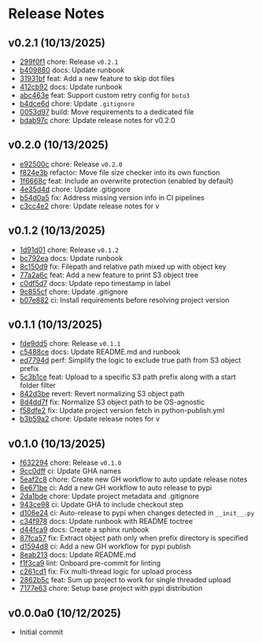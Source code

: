 Release Notes
=============

v0.2.1 (10/13/2025)
-------------------
- [299f0f1](https://github.com/thevickypedia/PyS3Uploader/commit/299f0f14d410434fc11819906ed93d788da8b888) chore: Release ``v0.2.1``
- [b409880](https://github.com/thevickypedia/PyS3Uploader/commit/b409880ebb6fd9962461702653d2e94284e550c5) docs: Update runbook
- [31931bf](https://github.com/thevickypedia/PyS3Uploader/commit/31931bf836fbe006b36a677f9538096b1ed9b5b7) feat: Add a new feature to skip dot files
- [412cb92](https://github.com/thevickypedia/PyS3Uploader/commit/412cb92f024500c0a812f41d14ccbf00943d7cd7) docs: Update runbook
- [abc463e](https://github.com/thevickypedia/PyS3Uploader/commit/abc463ed84fd253d506e39a5991d2e237510f5fd) feat: Support custom retry config for ``boto3``
- [b4dce6d](https://github.com/thevickypedia/PyS3Uploader/commit/b4dce6d1103513fc882052964d66ecb98d3c95ac) chore: Update ``.gitignore``
- [0053d97](https://github.com/thevickypedia/PyS3Uploader/commit/0053d97568d5f90847a913d5079d798b5d0795ea) build: Move requirements to a dedicated file
- [bdab97c](https://github.com/thevickypedia/PyS3Uploader/commit/bdab97cfab3734b80a1f485c981b9cfcc2381209) chore: Update release notes for v0.2.0

v0.2.0 (10/13/2025)
-------------------
- [e92500c](https://github.com/thevickypedia/PyS3Uploader/commit/e92500cf9bc6f0d8fda3670a8daaba4e6da0be1c) chore: Release ``v0.2.0``
- [f824e3b](https://github.com/thevickypedia/PyS3Uploader/commit/f824e3b9f57cda508b3a144a49080b4fafc487c9) refactor: Move file size checker into its own function
- [1f6668c](https://github.com/thevickypedia/PyS3Uploader/commit/1f6668c1d57b80920d12d7f5130757fcff0cf59c) feat: Include an overwrite protection (enabled by default)
- [4e35d4d](https://github.com/thevickypedia/PyS3Uploader/commit/4e35d4d9dba0e3a5761457940a049429aa59d228) chore: Update .gitignore
- [b54d0a5](https://github.com/thevickypedia/PyS3Uploader/commit/b54d0a523582cd756d5c60fdd66e431412614dee) fix: Address missing version info in CI pipelines
- [c3cc4e2](https://github.com/thevickypedia/PyS3Uploader/commit/c3cc4e2f3cd4b1a17d60c5087a44471f9e1fd9d6) chore: Update release notes for v

v0.1.2 (10/13/2025)
-------------------
- [1d91d01](https://github.com/thevickypedia/PyS3Uploader/commit/1d91d017c982cedb47313063661024f2847727eb) chore: Release ``v0.1.2``
- [bc792ea](https://github.com/thevickypedia/PyS3Uploader/commit/bc792eab4f60812736c00f157862a2cc796d3824) docs: Update runbook
- [8c150d9](https://github.com/thevickypedia/PyS3Uploader/commit/8c150d98aedb63bc6fe4bf1cf91d8b8d446b765b) fix: Filepath and relative path mixed up with object key
- [77a2a6c](https://github.com/thevickypedia/PyS3Uploader/commit/77a2a6c7c087a287318049d1e8ceb47e6717b7b5) feat: Add a new feature to print S3 object tree
- [c0df5d7](https://github.com/thevickypedia/PyS3Uploader/commit/c0df5d70dade7338e35f7b5d86508d5b3a956d44) docs: Update repo timestamp in label
- [9c855cf](https://github.com/thevickypedia/PyS3Uploader/commit/9c855cf9cda4cae94e68c4aa8ad670fcd4fd51f2) chore: Update .gitignore
- [b07e882](https://github.com/thevickypedia/PyS3Uploader/commit/b07e8827d43f3b950a0127995bfe070a07c9a902) ci: Install requirements before resolving project version

v0.1.1 (10/13/2025)
-------------------
- [fde9dd5](https://github.com/thevickypedia/PyS3Uploader/commit/fde9dd57d19b788ffbd76acf198589ed76532c05) chore: Release ``v0.1.1``
- [c5488ce](https://github.com/thevickypedia/PyS3Uploader/commit/c5488ce0d1ba79c7aaaf53c8cd2620f392977c68) docs: Update README.md and runbook
- [ed7794d](https://github.com/thevickypedia/PyS3Uploader/commit/ed7794dfac207eed88f8ce88da268006a5f097ea) perf: Simplify the logic to exclude true path from S3 object prefix
- [5c3b1ce](https://github.com/thevickypedia/PyS3Uploader/commit/5c3b1cedeb893aa8904b3b8df2e851b713073350) feat: Upload to a specific S3 path prefix along with a start folder filter
- [842d3be](https://github.com/thevickypedia/PyS3Uploader/commit/842d3be33012d1f23c38a575ea787120ca971401) revert: Revert normalizing S3 object path
- [8d4dd7f](https://github.com/thevickypedia/PyS3Uploader/commit/8d4dd7f79bd1d24f4508b7a1fadd5ac8aa7500ae) fix: Normalize S3 object path to be OS-agnostic
- [f58dfe2](https://github.com/thevickypedia/PyS3Uploader/commit/f58dfe26e827837df96df81c2ae53d43f5efa2c1) fix: Update project version fetch in python-publish.yml
- [b3b59a2](https://github.com/thevickypedia/PyS3Uploader/commit/b3b59a20831c0c467d6f887bebea392f9ab1276a) chore: Update release notes for v

v0.1.0 (10/13/2025)
-------------------
- [f632294](https://github.com/thevickypedia/PyS3Uploader/commit/f63229464c7324c93a998c151c6ac695aafe24fe) chore: Release ``v0.1.0``
- [9cc0dff](https://github.com/thevickypedia/PyS3Uploader/commit/9cc0dff0381de4903243ede5c2470acdede11944) ci: Update GHA names
- [5eaf2c8](https://github.com/thevickypedia/PyS3Uploader/commit/5eaf2c822a06f82e6b5ef9ac02652064d22cc842) chore: Create new GH workflow to auto update release notes
- [6e671be](https://github.com/thevickypedia/PyS3Uploader/commit/6e671be6cc8014a850f91b24927d148bba0656ca) ci: Add a new GH workflow to auto release to pypi
- [2da1bde](https://github.com/thevickypedia/PyS3Uploader/commit/2da1bdece23b8ae7301147feec82d5c951fe7215) chore: Update project metadata and .gitignore
- [943ce98](https://github.com/thevickypedia/PyS3Uploader/commit/943ce986f93287178b002cf83f5e0805e287f538) ci: Update GHA to include checkout step
- [d106e24](https://github.com/thevickypedia/PyS3Uploader/commit/d106e244eed12db78661b77b48137509ef654d4d) ci: Auto-release to pypi when changes detected in ``__init__.py``
- [c34f978](https://github.com/thevickypedia/PyS3Uploader/commit/c34f9784ec10d625786a50b2f597d7c2970a03f3) docs: Update runbook with README toctree
- [d44fca9](https://github.com/thevickypedia/PyS3Uploader/commit/d44fca975bad12083e2365bf7afe5680e0913b67) docs: Create a sphinx runbook
- [87fca57](https://github.com/thevickypedia/PyS3Uploader/commit/87fca57f42fc9c05afae0fe62d0cedd92517e227) fix: Extract object path only when prefix directory is specified
- [d1594d8](https://github.com/thevickypedia/PyS3Uploader/commit/d1594d8be202096a2b360af58f7f18b7c3c30844) ci: Add a new GH workflow for pypi publish
- [8eab213](https://github.com/thevickypedia/PyS3Uploader/commit/8eab213a869518f4a1a6b538b2cbfd937c132694) docs: Update README.md
- [f1f3ca9](https://github.com/thevickypedia/PyS3Uploader/commit/f1f3ca94e39fa686449c6c733ec8a5f74e970aea) lint: Onboard pre-commit for linting
- [c261cd1](https://github.com/thevickypedia/PyS3Uploader/commit/c261cd1c30b848b4b0afdfd2ec81909712062572) fix: Fix multi-thread logic for upload process
- [2862b5c](https://github.com/thevickypedia/PyS3Uploader/commit/2862b5c1c096dc64e326e41e5d2012e08f169b7c) feat: Sum up project to work for single threaded upload
- [7177e63](https://github.com/thevickypedia/PyS3Uploader/commit/7177e638f47fd2915deaecb25a46f6c1013e0945) chore: Setup base project with pypi distribution

v0.0.0a0 (10/12/2025)
---------------------
- Initial commit
